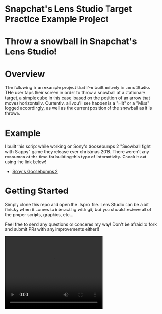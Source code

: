 # Snapchat's Lens Studio Target Practice Example Project

# Throw a snowball in Snapchat's Lens Studio!

# Overview

The following is an example project that I've built enitrely in Lens Studio. THe user taps their screen in order to throw a snowball at a stationary target, a simple cube in this case, based on the position of an arrow that moves horizontally. Currently, all you'll see happen is a "Hit" or a "Miss" logged accordingly, as well as the current position of the snowball as it is thrown.

# Example

I built this script while working on Sony's Goosebumps 2 "Snowball fight with Slappy" game they release over christmas 2018. There weren't any resources at the time for building this type of interactivity. Check it out using the link below!

* [Sony's Goosebumps 2](https://www.snapchat.com/unlock/?type=SNAPCODE&uuid=975173dcd0ba40f39d978c9e55ff73b3&metadata=01)

# Getting Started

Simply clone this repo and open the .lsproj file. Lens Studio can be a bit finicky when it comes to interacting with git, but you should recieve all of the proper scripts, graphics, etc... 

Feel free to send any questions or concerns my way! Don't be afraid to fork and submit PRs with any improvements either!!


<video width="320" height="240" controls>
  <source src="./videos/targetPractice.mov" type="video/mov">
</video>
